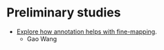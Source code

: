 # Preliminary studies
- [Explore how annotation helps with fine-mapping](http://gaow.github.io/annotation-finemap-dsc).
    - Gao Wang